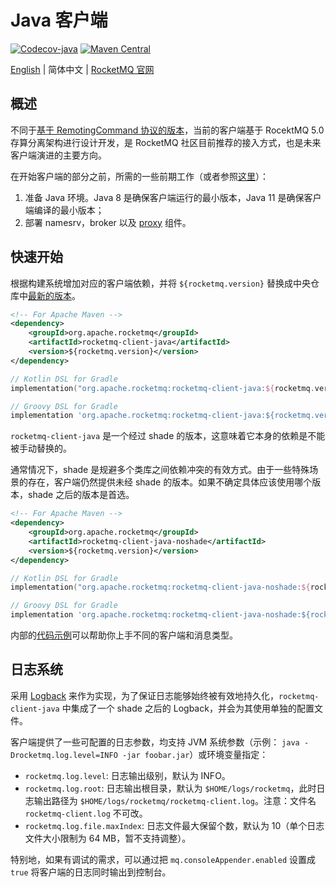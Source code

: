# Java 客户端

[![Codecov-java][codecov-java-image]][codecov-url] [![Maven Central][maven-image]][maven-url]

[English](README.md) | 简体中文 | [RocketMQ 官网](https://rocketmq.apache.org/)

## 概述

不同于[基于 RemotingCommand 协议的版本](https://github.com/apache/rocketmq/tree/develop/client)，当前的客户端基于 RocektMQ 5.0 存算分离架构进行设计开发，是 RocketMQ 社区目前推荐的接入方式，也是未来客户端演进的主要方向。

在开始客户端的部分之前，所需的一些前期工作（或者参照[这里](https://rocketmq.apache.org/zh/docs/quickStart/02quickstart/)）：

1. 准备 Java 环境。Java 8 是确保客户端运行的最小版本，Java 11 是确保客户端编译的最小版本；
2. 部署 namesrv，broker 以及 [proxy](https://github.com/apache/rocketmq/tree/develop/proxy) 组件。

## 快速开始

根据构建系统增加对应的客户端依赖，并将 `${rocketmq.version}` 替换成中央仓库中[最新的版本](https://search.maven.org/search?q=g:org.apache.rocketmq%20AND%20a:rocketmq-client-java)。

```xml
<!-- For Apache Maven -->
<dependency>
    <groupId>org.apache.rocketmq</groupId>
    <artifactId>rocketmq-client-java</artifactId>
    <version>${rocketmq.version}</version>
</dependency>
```

```kotlin
// Kotlin DSL for Gradle
implementation("org.apache.rocketmq:rocketmq-client-java:${rocketmq.version}")
```

```groovy
// Groovy DSL for Gradle
implementation 'org.apache.rocketmq:rocketmq-client-java:${rocketmq.version}'
```

`rocketmq-client-java` 是一个经过 shade 的版本，这意味着它本身的依赖是不能被手动替换的。

通常情况下，shade 是规避多个类库之间依赖冲突的有效方式。由于一些特殊场景的存在，客户端仍然提供未经 shade 的版本。如果不确定具体应该使用哪个版本，shade 之后的版本是首选。

```xml
<!-- For Apache Maven -->
<dependency>
    <groupId>org.apache.rocketmq</groupId>
    <artifactId>rocketmq-client-java-noshade</artifactId>
    <version>${rocketmq.version}</version>
</dependency>
```

```kotlin
// Kotlin DSL for Gradle
implementation("org.apache.rocketmq:rocketmq-client-java-noshade:${rocketmq.version}")
```

```groovy
// Groovy DSL for Gradle
implementation 'org.apache.rocketmq:rocketmq-client-java-noshade:${rocketmq.version}'
```

内部的[代码示例](./client/src/main/java/org/apache/rocketmq/client/java/example)可以帮助你上手不同的客户端和消息类型。

## 日志系统

采用 [Logback](https://logback.qos.ch/) 来作为实现，为了保证日志能够始终被有效地持久化，`rocketmq-client-java` 中集成了一个 shade 之后的 Logback，并会为其使用单独的配置文件。

客户端提供了一些可配置的日志参数，均支持 JVM 系统参数（示例： `java -Drocketmq.log.level=INFO -jar foobar.jar`）或环境变量指定：

* `rocketmq.log.level`: 日志输出级别，默认为 INFO。
* `rocketmq.log.root`: 日志输出根目录，默认为 `$HOME/logs/rocketmq`，此时日志输出路径为 `$HOME/logs/rocketmq/rocketmq-client.log`。注意：文件名 `rocketmq-client.log` 不可改。
* `rocketmq.log.file.maxIndex`: 日志文件最大保留个数，默认为 10（单个日志文件大小限制为 64 MB，暂不支持调整）。

特别地，如果有调试的需求，可以通过把 `mq.consoleAppender.enabled` 设置成 `true` 将客户端的日志同时输出到控制台。

[codecov-java-image]: https://img.shields.io/codecov/c/gh/apache/rocketmq-clients/master?flag=java&label=Java%20Coverage&logo=codecov
[codecov-url]: https://app.codecov.io/gh/apache/rocketmq-clients
[maven-image]: https://img.shields.io/maven-central/v/org.apache.rocketmq/rocketmq-client-java
[maven-url]: https://maven-badges.herokuapp.com/maven-central/org.apache.rocketmq/rocketmq-client-java
